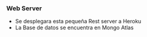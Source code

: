 ### Web Server
* Se desplegara esta pequeña Rest server a Heroku
* La Base de datos se encuentra en Mongo Atlas